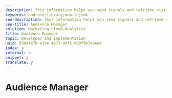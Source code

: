 ```yaml
---
description: This information helps you send signals and retrieve visitor segments from Audience Manager.
keywords: android;library;mobile;sdk
seo-description: This information helps you send signals and retrieve visitor segments from Audience Manager.
seo-title: Audience Manager
solution: Marketing Cloud,Analytics
title: Audience Manager
topic: Developer and implementation
uuid: 038d4e7b-a1be-4673-90f5-909f9b7a9ea9
index: y
internal: n
snippet: y
translate: y
---
```


# Audience Manager

